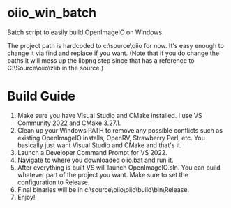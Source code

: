 # oiio_win_batch
 
Batch script to easily build OpenImageIO on Windows.

The project path is hardcoded to c:\source\oiio for now. It's easy enough to change it via find and replace if you want. (Note that if you do change the paths it will mess up the libpng step since that has a reference to C:\Source\oiio\zlib in the source.)

# Build Guide

1. Make sure you have Visual Studio and CMake installed. I use VS Community 2022 and CMake 3.27.1.
2. Clean up your Windows PATH to remove any possible conflicts such as existing OpenImageIO installs, OpenRV, Strawberry Perl, etc. You basically just want Visual Studio and CMake and that's it.
3. Launch a Developer Command Prompt for VS 2022.
4. Navigate to where you downloaded oiio.bat and run it.
5. After everything is built VS will launch OpenImageIO.sln. You can build whatever part of the project you want. Make sure to set the configuration to Release.
6. Final binaries will be in c:\source\oiio\oiio\build\bin\Release.
7. Enjoy!
